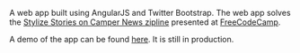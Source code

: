A web app built using AngularJS and Twitter Bootstrap.  The web app solves the [Stylize Stories on Camper News zipline](http://www.freecodecamp.com/challenges/zipline-stylize-stories-on-camper-news) presented at [FreeCodeCamp](http://www.freecodecamp.com/).

A demo of the app can be found [here](http://aryanj-nyc.github.io/camper-news/). It is still in production.
